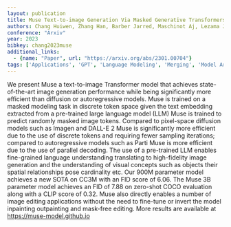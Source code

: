 ```yaml
---
layout: publication
title: Muse Text-to-image Generation Via Masked Generative Transformers
authors: Chang Huiwen, Zhang Han, Barber Jarred, Maschinot Aj, Lezama Jose, Jiang Lu, Yang Ming-hsuan, Murphy Kevin, Freeman William T., Rubinstein Michael, Li Yuanzhen, Krishnan Dilip
conference: "Arxiv"
year: 2023
bibkey: chang2023muse
additional_links:
  - {name: "Paper", url: "https://arxiv.org/abs/2301.00704"}
tags: ['Applications', 'GPT', 'Language Modeling', 'Merging', 'Model Architecture', 'Pretraining Methods', 'Transformer']
---
```

We present Muse a text-to-image Transformer model that achieves state-of-the-art image generation performance while being significantly more efficient than diffusion or autoregressive models. Muse is trained on a masked modeling task in discrete token space given the text embedding extracted from a pre-trained large language model (LLM) Muse is trained to predict randomly masked image tokens. Compared to pixel-space diffusion models such as Imagen and DALL-E 2 Muse is significantly more efficient due to the use of discrete tokens and requiring fewer sampling iterations; compared to autoregressive models such as Parti Muse is more efficient due to the use of parallel decoding. The use of a pre-trained LLM enables fine-grained language understanding translating to high-fidelity image generation and the understanding of visual concepts such as objects their spatial relationships pose cardinality etc. Our 900M parameter model achieves a new SOTA on CC3M with an FID score of 6.06. The Muse 3B parameter model achieves an FID of 7.88 on zero-shot COCO evaluation along with a CLIP score of 0.32. Muse also directly enables a number of image editing applications without the need to fine-tune or invert the model inpainting outpainting and mask-free editing. More results are available at https://muse-model.github.io
